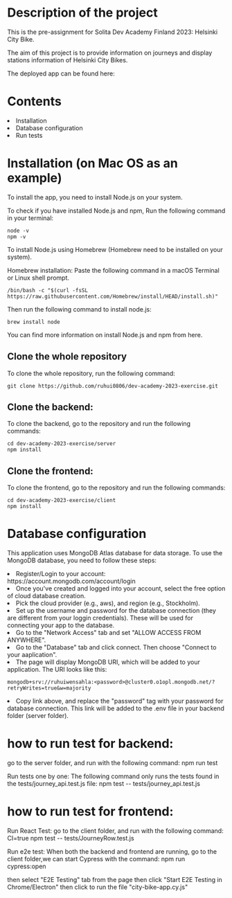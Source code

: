 # Description of the project

This is the pre-assignment for Solita Dev Academy Finland 2023: Helsinki City Bike.

The aim of this project is to provide information on journeys and display stations information of Helsinki City Bikes.

The deployed app can be found here:

# Contents

<li>Installation
<li>Database configuration

<li>Run tests

# Installation (on Mac OS as an example)

To install the app, you need to install Node.js on your system.

To check if you have installed Node.js and npm, Run the following command in your terminal:

    node -v
    npm -v

To install Node.js using Homebrew (Homebrew need to be installed on your system).

Homebrew installation: Paste the following command in a macOS Terminal or Linux shell prompt.

    /bin/bash -c "$(curl -fsSL https://raw.githubusercontent.com/Homebrew/install/HEAD/install.sh)"

Then run the following command to install node.js:

    brew install node

You can find more information on install Node.js and npm from <a ref="https://docs.npmjs.com/downloading-and-installing-node-js-and-npm">here</a>.

## Clone the whole repository

To clone the whole repository, run the following command:

    git clone https://github.com/ruhui0806/dev-academy-2023-exercise.git

## Clone the backend:

To clone the backend, go to the repository and run the following commands:

    cd dev-academy-2023-exercise/server
    npm install

## Clone the frontend:

To clone the frontend, go to the repository and run the following commands:

    cd dev-academy-2023-exercise/client
    npm install

# Database configuration

This application uses MongoDB Atlas database for data storage.
To use the MongoDB database, you need to follow these steps:

<li> Register/Login to your account: https://account.mongodb.com/account/login
<li> Once you've created and logged into your account, select the free option of cloud database creation.
<li> Pick the cloud provider (e.g., aws), and region (e.g., Stockholm).
<li> Set up the username and password for the database connection (they are different from your loggin credentials). These will be used for connecting your app to the database.
<li> Go to the "Network Access" tab and set "ALLOW ACCESS FROM ANYWHERE".
<li> Go to the "Database" tab and click connect. Then choose "Connect to your aaplication".
<li> The page will display MongoDB URI, which will be added to your application. The URI looks like this:
    
    mongodb+srv://ruhuiwensahla:<password>@cluster0.o1opl.mongodb.net/?retryWrites=true&w=majority
<li> Copy link above, and replace the "password" tag with your password for database connection. 
This link will be added to the .env file in your backend folder (server folder).

# how to run test for backend:

go to the server folder, and run with the following command:
npm run test

Run tests one by one:
The following command only runs the tests found in the tests/journey_api.test.js file:
npm test -- tests/journey_api.test.js

# how to run test for frontend:

Run React Test: go to the client folder, and run with the following command:
CI=true npm test -- tests/JourneyRow.test.js

Run e2e test: When both the backend and frontend are running, go to the client folder,we can start Cypress with the command:
npm run cypress:open

then select "E2E Testing" tab from the page
then click "Start E2E Testing in Chrome/Electron"
then click to run the file "city-bike-app.cy.js"
